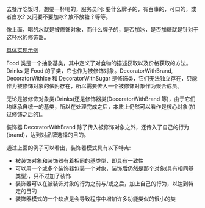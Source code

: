 
去餐厅吃饭时，想要一杯喝的，服务员问: 要什么牌子的，有百事的，可口的，或者白水? 又问要不要加冰? 放不放糖？等等。

像上面，喝的水就是被修饰对象，而什么牌子的，是否加冰，是否加糖就是针对于这杯水的修饰器。

[具体实现示例](realize.cpp)

Food 类是一个抽象基类，其中定义了对食物的描述获取以及价格获取的方法。Drinks 是 Food 的子类，它也作为被修饰对象。DecoratorWithBrand, DecoratorWithIce 和 DecoratorWithSugar 是修饰类，它们无法独立存在，只能作为被修饰对象的依附存在，所以需要传入一个被修饰对象作为聚合成员。

无论是被修饰对象类(Drinks)还是修饰器类(DecoratorWithBrand 等)，由于它们均继承自统一的基类，所以在处理完成之后，本质上仍然可以看作是核心对象(加过修饰之后的)。

装饰器 DecoratorWithBrand 除了传入被修饰对象之外，还传入了自己的行为(brand)，达到对品牌选择的目的。

通过上面的例子可以看出，装饰器模式具有以下特点:
- 被装饰对象和装饰器有着相同的基类型，即具有一致性
- 可以用一个或多个装饰器包装一个对象，装饰后仍然是那个对象(具有相同基类型)，只不过加了装饰
- 装饰器可以在被装饰对象的行为之前与/或之后，加上自己的行为，以达到特定的目的
- 装饰器模式的一个缺点是会导致程序中增加许多功能类似的很小的类
